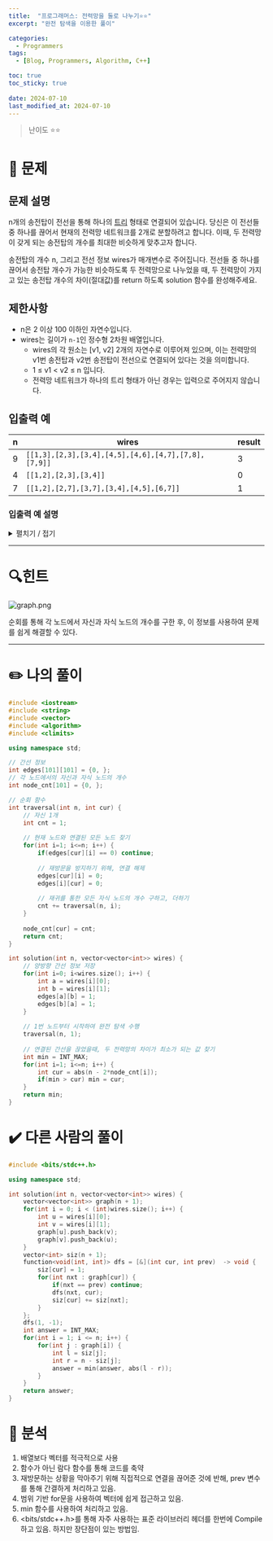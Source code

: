 ```yaml
---
title:  "프로그래머스: 전력망을 둘로 나누기⭐⭐"
excerpt: "완전 탐색을 이용한 풀이"

categories:
  - Programmers
tags:
  - [Blog, Programmers, Algorithm, C++]

toc: true
toc_sticky: true
 
date: 2024-07-10
last_modified_at: 2024-07-10
---
```

> 난이도 ⭐⭐

# 🧐 문제
## 문제 설명

n개의 송전탑이 전선을 통해 하나의 [트리](https://en.wikipedia.org/wiki/Tree_(data_structure)) 형태로 연결되어 있습니다. 당신은 이 전선들 중 하나를 끊어서 현재의 전력망 네트워크를 2개로 분할하려고 합니다. 이때, 두 전력망이 갖게 되는 송전탑의 개수를 최대한 비슷하게 맞추고자 합니다.

송전탑의 개수 n, 그리고 전선 정보 wires가 매개변수로 주어집니다. 전선들 중 하나를 끊어서 송전탑 개수가 가능한 비슷하도록 두 전력망으로 나누었을 때, 두 전력망이 가지고 있는 송전탑 개수의 차이(절대값)를 return 하도록 solution 함수를 완성해주세요.

## 제한사항

- n은 2 이상 100 이하인 자연수입니다.
- wires는 길이가 `n-1`인 정수형 2차원 배열입니다.
    - wires의 각 원소는 [v1, v2] 2개의 자연수로 이루어져 있으며, 이는 전력망의 v1번 송전탑과 v2번 송전탑이 전선으로 연결되어 있다는 것을 의미합니다.
    - 1 ≤ v1 < v2 ≤ n 입니다.
    - 전력망 네트워크가 하나의 트리 형태가 아닌 경우는 입력으로 주어지지 않습니다.

## 입출력 예

| n   | wires                                               | result |
| --- | --------------------------------------------------- | ------ |
| 9   | `[[1,3],[2,3],[3,4],[4,5],[4,6],[4,7],[7,8],[7,9]]` | 3      |
| 4   | `[[1,2],[2,3],[3,4]]`                               | 0      |
| 7   | `[[1,2],[2,7],[3,7],[3,4],[4,5],[6,7]]`             | 1      |

### 입출력 예 설명
<details>
<summary>펼치기 / 접기</summary>

입출력 예 #1

- 다음 그림은 주어진 입력을 해결하는 방법 중 하나를 나타낸 것입니다.
-
![ex1.png](https://grepp-programmers.s3.ap-northeast-2.amazonaws.com/files/production/5b8a0dcd-cba0-47ca-b5e3-d3bafc81f9d6/ex1.png)
- 4번과 7번을 연결하는 전선을 끊으면 두 전력망은 각 6개와 3개의 송전탑을 가지며, 이보다 더 비슷한 개수로 전력망을 나눌 수 없습니다.
- 또 다른 방법으로는 3번과 4번을 연결하는 전선을 끊어도 최선의 정답을 도출할 수 있습니다.

입출력 예 #2

- 다음 그림은 주어진 입력을 해결하는 방법을 나타낸 것입니다.
-
![ex2.png](https://grepp-programmers.s3.ap-northeast-2.amazonaws.com/files/production/b28865e1-a18e-429d-ae7a-14e77e801539/ex2.png)
- 2번과 3번을 연결하는 전선을 끊으면 두 전력망이 모두 2개의 송전탑을 가지게 되며, 이 방법이 최선입니다.

입출력 예 #3

- 다음 그림은 주어진 입력을 해결하는 방법을 나타낸 것입니다.
-
![ex3.png](https://grepp-programmers.s3.ap-northeast-2.amazonaws.com/files/production/0a7f21af-1e07-4015-8ad3-c06155c613b3/ex3.png)
- 3번과 7번을 연결하는 전선을 끊으면 두 전력망이 각각 4개와 3개의 송전탑을 가지게 되며, 이 방법이 최선입니다.

</details>

---
# 🔍힌트
![graph.png](https://github.com/SoftHamzzi/comments/assets/67397908/9f7bc5bc-0ab6-45cf-9885-69b9929c9698)

순회를 통해 각 노드에서 자신과 자식 노드의 개수를 구한 후, 이 정보를 사용하여 문제를 쉽게 해결할 수 있다.

---
# ✏️ 나의 풀이

```cpp
#include <iostream>
#include <string>
#include <vector>
#include <algorithm>
#include <climits>

using namespace std;

// 간선 정보
int edges[101][101] = {0, };
// 각 노드에서의 자신과 자식 노드의 개수
int node_cnt[101] = {0, };

// 순회 함수
int traversal(int n, int cur) {
    // 자신 1개
    int cnt = 1;
    
    // 현재 노드와 연결된 모든 노드 찾기
    for(int i=1; i<=n; i++) {
        if(edges[cur][i] == 0) continue;
        
        // 재방문을 방지하기 위해, 연결 해제
        edges[cur][i] = 0;
        edges[i][cur] = 0;
        
        // 재귀를 통한 모든 자식 노드의 개수 구하고, 더하기
        cnt += traversal(n, i);
    }
    
    node_cnt[cur] = cnt;
    return cnt;
}

int solution(int n, vector<vector<int>> wires) {
    // 양방향 간선 정보 저장
    for(int i=0; i<wires.size(); i++) {
        int a = wires[i][0];
        int b = wires[i][1];
        edges[a][b] = 1;
        edges[b][a] = 1;
    }
    
    // 1번 노드부터 시작하여 완전 탐색 수행 
    traversal(n, 1);
    
    // 연결된 간선을 끊었을때, 두 전력망의 차이가 최소가 되는 값 찾기
    int min = INT_MAX;
    for(int i=1; i<=n; i++) {
        int cur = abs(n - 2*node_cnt[i]);
        if(min > cur) min = cur;
    }
    return min;
}
```

# ✔️ 다른 사람의 풀이
```cpp
#include <bits/stdc++.h>

using namespace std;

int solution(int n, vector<vector<int>> wires) {
    vector<vector<int>> graph(n + 1);
    for(int i = 0; i < (int)wires.size(); i++) {
        int u = wires[i][0];
        int v = wires[i][1];
        graph[u].push_back(v);
        graph[v].push_back(u);
    }
    vector<int> siz(n + 1);
    function<void(int, int)> dfs = [&](int cur, int prev)  -> void {
        siz[cur] = 1;
        for(int nxt : graph[cur]) {
            if(nxt == prev) continue;
            dfs(nxt, cur);
            siz[cur] += siz[nxt];
        }
    };
    dfs(1, -1);
    int answer = INT_MAX;
    for(int i = 1; i <= n; i++) {
        for(int j : graph[i]) {
            int l = siz[j];
            int r = n - siz[j];
            answer = min(answer, abs(l - r));
        }
    }
    return answer;
}
```

# 🧐 분석
1. 배열보다 벡터를 적극적으로 사용
2. 함수가 아닌 람다 함수를 통해 코드를 축약
3. 재방문하는 상황을 막아주기 위해 직접적으로 연결을 끊어준 것에 반해,
    prev 변수를 통해 간결하게 처리하고 있음.
4. 범위 기반 for문을 사용하여 벡터에 쉽게 접근하고 있음.
5. min 함수를 사용하여 처리하고 있음.
6. <bits/stdc++.h>를 통해 자주 사용하는 표준 라이브러리 헤더를 한번에 Compile하고 있음. 하지만 장단점이 있는 방법임.